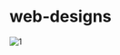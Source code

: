 # web-designs

![1](https://user-images.githubusercontent.com/54796542/70141256-f2a49800-1696-11ea-926f-d0b3bf129806.jpg)
